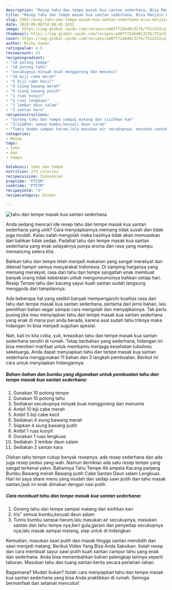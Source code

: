 ```yaml
---
description: "Resep tahu dan tempe masak kua santan sederhana, Bisa Manjain Lidah"
title: "Resep tahu dan tempe masak kua santan sederhana, Bisa Manjain Lidah"
slug: 2961-resep-tahu-dan-tempe-masak-kua-santan-sederhana-bisa-manjain-lidah
date: 2020-08-06T18:08:45.015Z
image: https://img-global.cpcdn.com/recipes/a407f72abd0c3176/751x532cq70/tahu-dan-tempe-masak-kua-santan-sederhana-foto-resep-utama.jpg
thumbnail: https://img-global.cpcdn.com/recipes/a407f72abd0c3176/751x532cq70/tahu-dan-tempe-masak-kua-santan-sederhana-foto-resep-utama.jpg
cover: https://img-global.cpcdn.com/recipes/a407f72abd0c3176/751x532cq70/tahu-dan-tempe-masak-kua-santan-sederhana-foto-resep-utama.jpg
author: Ricky Gomez
ratingvalue: 4.5
reviewcount: 12
recipeingredient:
- "10 potong tempe"
- "10 potong tahu"
- "secukupnya minyak buat menggoreng dan menumis"
- "10 biji cabe merah"
- "5 biji cabe kecil"
- "4 siung bawang merah"
- "4 siung bawang putih"
- "1 ruas kunyit"
- "1 ruas lengkuas"
- "3 lembar daun salam"
- "2 santan kara"
recipeinstructions:
- "Goreng tahu dan tempe sampai matang dan sisihkan kan"
- "Iris&#34; semua bumbu,kecuali daun salam"
- "Tumis bumbu sampai harum,lalu masukan air secukupnya, masukan santan dan tahu tempe nya,beri gula,garam dan penyedap secukupnya nya,lalu masak sampai matang, siap untuk di hidangkan"
categories:
- Resep
tags:
- tahu
- dan
- tempe

katakunci: tahu dan tempe 
nutrition: 275 calories
recipecuisine: Indonesian
preptime: "PT25M"
cooktime: "PT57M"
recipeyield: "2"
recipecategory: Dinner

---
```



![tahu dan tempe masak kua santan sederhana](https://img-global.cpcdn.com/recipes/a407f72abd0c3176/751x532cq70/tahu-dan-tempe-masak-kua-santan-sederhana-foto-resep-utama.jpg)

Anda sedang mencari ide resep tahu dan tempe masak kua santan sederhana yang unik? Cara menyiapkannya memang tidak susah dan tidak juga mudah. Kalau salah mengolah maka hasilnya tidak akan memuaskan dan bahkan tidak sedap. Padahal tahu dan tempe masak kua santan sederhana yang enak selayaknya punya aroma dan rasa yang mampu memancing selera kita.

Bahkan tahu dan tempe telah menjadi makanan yang sangat merakyat dan dikenal hampir semua masyarakat Indonesia. Di samping harganya yang memang merakyat, rasa dari tahu dan tempe sangatlah enak membuat banyak orang tidak keberatan untuk mengonsumsinya bahkan setiap hari. Resep Tempe tahu dan kacang sayur kuah santan sudah langsung menggoda dari tampilannya.

Ada beberapa hal yang sedikit banyak mempengaruhi kualitas rasa dari tahu dan tempe masak kua santan sederhana, pertama dari jenis bahan, lalu pemilihan bahan segar sampai cara mengolah dan menyajikannya. Tak perlu pusing jika mau menyiapkan tahu dan tempe masak kua santan sederhana yang enak di mana pun anda berada, karena asal sudah tahu triknya maka hidangan ini bisa menjadi suguhan spesial.


Nah, kali ini kita coba, yuk, kreasikan tahu dan tempe masak kua santan sederhana sendiri di rumah. Tetap berbahan yang sederhana, hidangan ini bisa memberi manfaat untuk membantu menjaga kesehatan tubuhmu sekeluarga. Anda dapat menyiapkan tahu dan tempe masak kua santan sederhana menggunakan 11 bahan dan 3 langkah pembuatan. Berikut ini cara untuk menyiapkan hidangannya.

<!--inarticleads1-->

##### Bahan-bahan dan bumbu yang digunakan untuk pembuatan tahu dan tempe masak kua santan sederhana:

1. Gunakan 10 potong tempe
1. Gunakan 10 potong tahu
1. Sediakan secukupnya minyak buat menggoreng dan menumis
1. Ambil 10 biji cabe merah
1. Ambil 5 biji cabe kecil
1. Sediakan 4 siung bawang merah
1. Siapkan 4 siung bawang putih
1. Ambil 1 ruas kunyit
1. Gunakan 1 ruas lengkuas
1. Sediakan 3 lembar daun salam
1. Sediakan 2 santan kara


Olahan tahu tempe cukup banyak resepnya. ada resep sederhana dan ada juga resep pedas yang wah. Namun demikian ada satu resep tempe yang sangat terkenal yakni. Bahannya Tahu Tempe Ati ampela Kacang panjang Bumbu Bawang merah Bawang putih Cabe Santan Daun salam Lengkuas. Hari ini saya share menu yang mudah dan sedap sawi putih dan tahu masak santan,lauk ini enak dimakan dengan nasi putih. 

<!--inarticleads2-->

##### Cara membuat tahu dan tempe masak kua santan sederhana:

1. Goreng tahu dan tempe sampai matang dan sisihkan kan
1. Iris&#34; semua bumbu,kecuali daun salam
1. Tumis bumbu sampai harum,lalu masukan air secukupnya, masukan santan dan tahu tempe nya,beri gula,garam dan penyedap secukupnya nya,lalu masak sampai matang, siap untuk di hidangkan


Kemudian, masukan sawi putih dan masak hingga santan mendidih dan sawi menjadi matang. Berikut Video Yang Bisa Anda Saksikan. Itulah resep dan cara membuat sayur sawi putih kuah santan campur tahu yang enak dan sederhana. Anda bisa menambahkan bahan pelengkap lainnya seperti taburan. Masukan tahu dan tuang santan kenta secara perlahan-lahan. 

Bagaimana? Mudah bukan? Itulah cara menyiapkan tahu dan tempe masak kua santan sederhana yang bisa Anda praktikkan di rumah. Semoga bermanfaat dan selamat mencoba!
